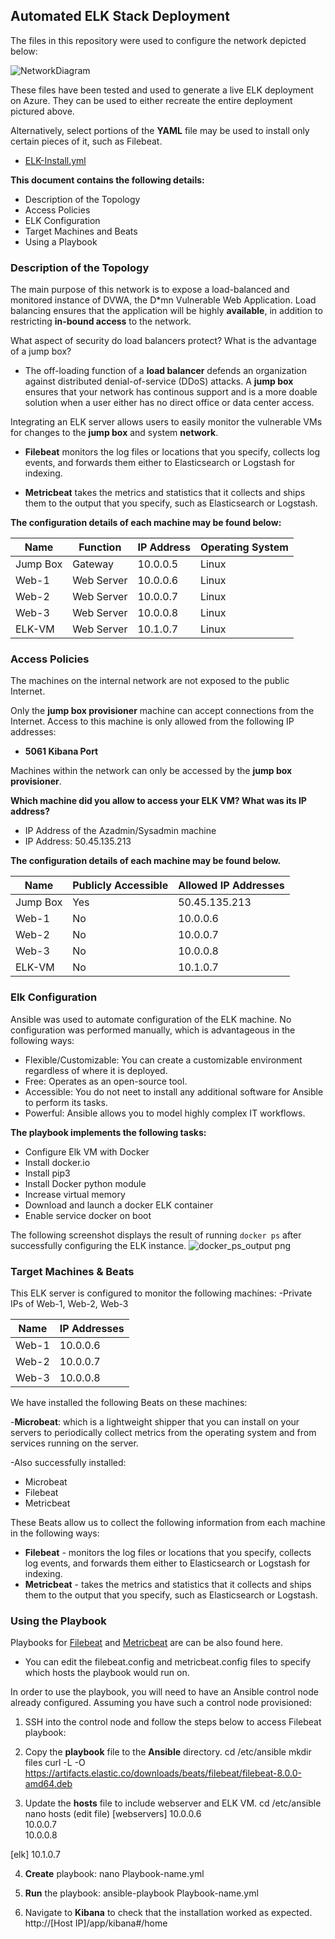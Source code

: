 ## Automated ELK Stack Deployment
The files in this repository were used to configure the network depicted below:

![NetworkDiagram](https://user-images.githubusercontent.com/99365720/153497900-453d44be-7c24-480e-83ef-07ad874bae6a.png)


These files have been tested and used to generate a live ELK deployment on Azure. They can be used to either recreate the entire deployment pictured above. 

Alternatively, select portions of the **YAML** file may be used to install only certain pieces of it, such as Filebeat.

- [ELK-Install.yml](https://github.com/MartinaBialek/CyberBootcamp-UofO-Project-1/blob/ab7475d51289cb04ee9b21ba2ed2c981a5d687f6/Ansible/install-elk.yml)
 
**This document contains the following details:**

- Description of the Topology
- Access Policies
- ELK Configuration
- Target Machines and Beats
- Using a Playbook

### Description of the Topology

The main purpose of this network is to expose a load-balanced and monitored instance of DVWA, the D*mn Vulnerable Web Application.
Load balancing ensures that the application will be highly **available**, in addition to restricting **in-bound access** to the network.

What aspect of security do load balancers protect? What is the advantage of a jump box?

- The off-loading function of a **load balancer** defends an organization against distributed denial-of-service (DDoS) attacks. A **jump box** ensures that your network has continous support and is a more doable solution when a user either has no direct office or data center access.

Integrating an ELK server allows users to easily monitor the vulnerable VMs for changes to the **jump box** and system **network**.

- **Filebeat** monitors the log files or locations that you specify, collects log events, and forwards them either to Elasticsearch or Logstash for indexing.

- **Metricbeat** takes the metrics and statistics that it collects and ships them to the output that you specify, such as Elasticsearch or Logstash. 

**The configuration details of each machine may be found below:**

| Name     | Function | IP Address | Operating System|
|----------|----------|------------|-----------------|
| Jump Box | Gateway  | 10.0.0.5   |  Linux          |
| Web-1    |Web Server| 10.0.0.6   |  Linux          |
| Web-2    |Web Server| 10.0.0.7   |  Linux          |
| Web-3    |Web Server| 10.0.0.8   |  Linux          |
| ELK-VM   |Web Server| 10.1.0.7   |  Linux          |

### Access Policies
The machines on the internal network are not exposed to the public Internet. 

Only the **jump box provisioner** machine can accept connections from the Internet. Access to this machine is only allowed from the following IP addresses:
- **5061 Kibana Port**

Machines within the network can only be accessed by the **jump box provisioner**.

**Which machine did you allow to access your ELK VM? What was its IP address?**
- IP Address of the Azadmin/Sysadmin machine
- IP Address: 50.45.135.213

**The configuration details of each machine may be found below.**

| Name     | Publicly Accessible | Allowed IP Addresses |
|----------|---------------------|----------------------|
| Jump Box |    Yes              | 50.45.135.213        |
|  Web-1   |    No               | 10.0.0.6             |
|  Web-2   |    No               | 10.0.0.7             |
|  Web-3   |    No               | 10.0.0.8             |
| ELK-VM   |    No               | 10.1.0.7             |  

### Elk Configuration
Ansible was used to automate configuration of the ELK machine. No configuration was performed manually, which is advantageous in the following ways:

- Flexible/Customizable: You can create a customizable environment regardless of where it is deployed.  
- Free: Operates as an open-source tool.
- Accessible: You do not neet to install any additional software for Ansible to perform its tasks. 
- Powerful: Ansible allows you to model highly complex IT workflows.

**The playbook implements the following tasks:** 

- Configure Elk VM with Docker
- Install docker.io
- Install pip3
- Install Docker python module
- Increase virtual memory
- Download and launch a docker ELK container
- Enable service docker on boot

The following screenshot displays the result of running `docker ps` after successfully configuring the ELK instance.
![docker_ps_output png](https://user-images.githubusercontent.com/99365720/153774894-15b688ee-9a47-4489-9029-d9f41e13fc4c.png)


### Target Machines & Beats

This ELK server is configured to monitor the following machines: -Private IPs of Web-1, Web-2, Web-3

| Name     |    IP Addresses     |
|----------|---------------------|
|  Web-1   | 10.0.0.6            |
|  Web-2   | 10.0.0.7            |
|  Web-3   | 10.0.0.8            |


We have installed the following Beats on these machines:

-**Microbeat**: which is a lightweight shipper that you can install on your servers to periodically collect metrics from the operating system and from services running on the server. 

-Also successfully installed:
- Microbeat
- Filebeat
- Metricbeat

These Beats allow us to collect the following information from each machine in the following ways:

- **Filebeat** - monitors the log files or locations that you specify, collects log events, and forwards them either to Elasticsearch or Logstash for indexing.
- **Metricbeat** - takes the metrics and statistics that it collects and ships them to the output that you specify, such as Elasticsearch or Logstash.

### Using the Playbook

Playbooks for [Filebeat](https://github.com/MartinaBialek/CyberBootcamp-UofO-Project-1/blob/0042ece19b85cb12278a9cf4ff4aad3faac4eb5a/Ansible/filebeat-playbook.yml) and [Metricbeat](https://github.com/MartinaBialek/CyberBootcamp-UofO-Project-1/blob/0042ece19b85cb12278a9cf4ff4aad3faac4eb5a/Ansible/metricbeat-playbook.yml) are can be also found here.

- You can edit the filebeat.config and metricbeat.config files to specify which hosts the playbook would run on.

In order to use the playbook, you will need to have an Ansible control node already configured. Assuming you have such a control node provisioned: 

1. SSH into the control node and follow the steps below to access Filebeat playbook:

2. Copy the **playbook** file to the **Ansible** directory.
cd /etc/ansible
mkdir files
curl -L -O https://artifacts.elastic.co/downloads/beats/filebeat/filebeat-8.0.0-amd64.deb

3. Update the **hosts** file to include webserver and ELK VM.
cd /etc/ansible
nano hosts (edit file)
[webservers]
10.0.0.6  
10.0.0.7  
10.0.0.8

[elk]
10.1.0.7

4. **Create** playbook:
nano Playbook-name.yml

5. **Run** the playbook:
ansible-playbook Playbook-name.yml

6. Navigate to **Kibana** to check that the installation worked as expected.
http://[Host IP]/app/kibana#/home
